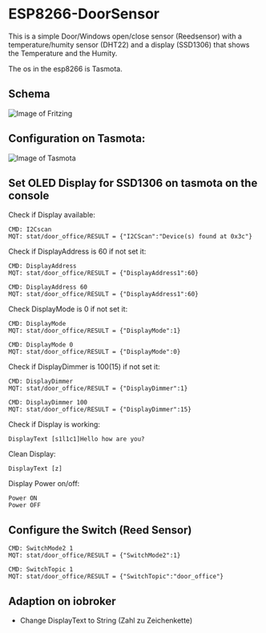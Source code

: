 # ESP8266-DoorSensor

This is a simple Door/Windows open/close sensor (Reedsensor) with a temperature/humity sensor (DHT22) and a display (SSD1306) that shows the Temperature and the Humity.

The os in the esp8266 is Tasmota.


## Schema
![Image of Fritzing](https://github.com/swissglider/ESP8266-DoorSensor/blob/master/fritzing/ESP8266-DoorSensor1.png?raw=true)

## Configuration on Tasmota:
![Image of Tasmota](https://github.com/swissglider/ESP8266-DoorSensor/blob/master/picture/Office-Door_Configuration.png?raw=true)

## Set OLED Display for SSD1306 on tasmota on the console
Check if Display available:
```
CMD: I2Cscan
MQT: stat/door_office/RESULT = {"I2CScan":"Device(s) found at 0x3c"}
```
Check if DisplayAddress is 60 if not set it:
```
CMD: DisplayAddress
MQT: stat/door_office/RESULT = {"DisplayAddress1":60}

CMD: DisplayAddress 60
MQT: stat/door_office/RESULT = {"DisplayAddress1":60}
```
Check DisplayMode is 0 if not set it:
```
CMD: DisplayMode
MQT: stat/door_office/RESULT = {"DisplayMode":1}

CMD: DisplayMode 0
MQT: stat/door_office/RESULT = {"DisplayMode":0}
```
Check if DisplayDimmer is 100(15) if not set it:
```
CMD: DisplayDimmer
MQT: stat/door_office/RESULT = {"DisplayDimmer":1}

CMD: DisplayDimmer 100
MQT: stat/door_office/RESULT = {"DisplayDimmer":15}
```
Check if Display is working:
```
DisplayText [s1l1c1]Hello how are you?
```
Clean Display:
```
DisplayText [z]
```
Display Power on/off:
```
Power ON
Power OFF
```
## Configure the Switch (Reed Sensor)
```
CMD: SwitchMode2 1
MQT: stat/door_office/RESULT = {"SwitchMode2":1}

CMD: SwitchTopic 1
MQT: stat/door_office/RESULT = {"SwitchTopic":"door_office"}
```
## Adaption on iobroker
- Change DisplayText to String (Zahl zu Zeichenkette)
